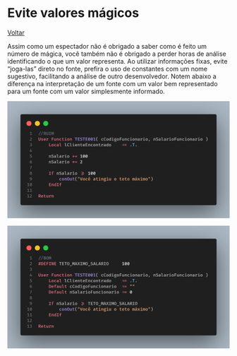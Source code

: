 # Evite valores mágicos

[Voltar](../../README.md)

Assim como um espectador não é obrigado a saber como é feito um número de mágica, você também não é obrigado a perder horas de análise identificando o que um valor representa. Ao utilizar informações fixas, evite “joga-las” direto no fonte, prefira o uso de constantes com um nome sugestivo, facilitando a análise de outro desenvolvedor. Notem abaixo a diferença na interpretação de um fonte com um valor bem representado para um fonte com um valor simplesmente informado.

![](assets/images/uso_valores_magicos.png)

![](assets/images/nao_uso_valores_magicos.png)
